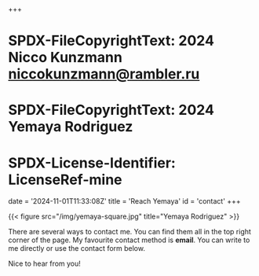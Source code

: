 +++
# SPDX-FileCopyrightText: 2024 Nicco Kunzmann <niccokunzmann@rambler.ru>
# SPDX-FileCopyrightText: 2024 Yemaya Rodriguez
#
# SPDX-License-Identifier: LicenseRef-mine
date = '2024-11-01T11:33:08Z'
title = 'Reach Yemaya'
id = 'contact'
+++

{{< figure src="/img/yemaya-square.jpg" title="Yemaya Rodriguez" >}}

There are several ways to contact me. You can find them all in the top right corner of the page.
My favourite contact method is **email**. You can write to me directly or use the contact form below.

Nice to hear from you!